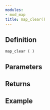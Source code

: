 ```yaml
---
modules:
- mod_map
title: map_clear()
---
```


## Definition

    map_clear ( )

## Parameters

## Returns

## Example

```
```
